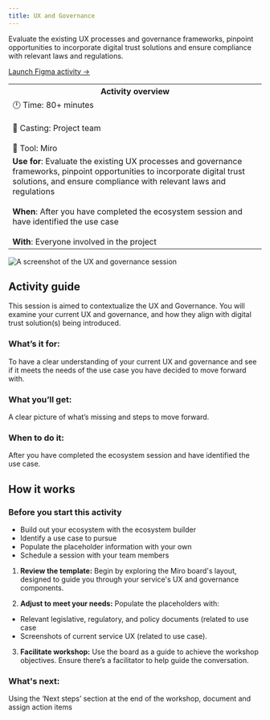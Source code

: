 ```yaml
---
title: UX and Governance
---
```


Evaluate the existing UX processes and governance frameworks, pinpoint opportunities to incorporate digital trust solutions and ensure compliance with relevant laws and regulations.

[Launch Figma activity →](https://www.figma.com/board/cpsACQT1ImcUysc7ndQb2s/UX-and-Governance?t=OJxAPkZU9fW0fUQk-6)

<table>
	<tr>
    <th>Activity overview</th>
  </tr>
	<tr>
		<td>
            🕛 Time: 80+ minutes <br></br>
			🙌 Casting: Project team <br></br>
			🔨 Tool: Miro
		</td>
	</tr>
	<tr> 
		<td>
				<b>Use for</b>: Evaluate the existing UX processes and governance frameworks, pinpoint opportunities to incorporate digital trust solutions, and ensure compliance with relevant laws and regulations<br></br>
				<b>When</b>: After you have completed the ecosystem session and have identified the use case <br></br>
				<b>With</b>: Everyone involved in the project
		</td>
	</tr>

</table>

![A screenshot of the UX and governance session](/img/deliverymanual/UX-and-Governance-Session.PNG "A screenshot of the UX and governance session")

## Activity guide
This session is aimed to contextualize the UX and Governance. You will examine your current UX and governance, and how they align with digital trust solution(s) being introduced.

### What’s it for:
To have a clear understanding of your current UX and governance and see if it meets the needs of the use case you have decided to move forward with.

### What you’ll get:
A clear picture of what’s missing and steps to move forward.

### When to do it:
After you have completed the ecosystem session and have identified the use case.

## How it works

### Before you start this activity
-   Build out your ecosystem with the ecosystem builder
-   Identify a use case to pursue
-   Populate the placeholder information with your own
-   Schedule a session with your team members

1.  **Review the template:** 
Begin by exploring the Miro board's layout, designed to guide you through your service's UX and governance components. 

2.  **Adjust to meet your needs:** 
Populate the placeholders with:
- Relevant legislative, regulatory, and policy documents (related to use case
- Screenshots of current service UX (related to use case).

3.  **Facilitate workshop:** 
Use the board as a guide to achieve the workshop objectives. Ensure there’s a facilitator to help guide the conversation.
    
### What's next:
Using the ‘Next steps’ section at the end of the workshop, document and assign action items
